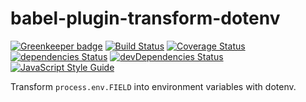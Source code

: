 # babel-plugin-transform-dotenv

[![Greenkeeper badge](https://badges.greenkeeper.io/Gerhut/babel-plugin-transform-dotenv.svg)](https://greenkeeper.io/)
[![Build Status](https://travis-ci.org/Gerhut/babel-plugin-transform-dotenv.svg?branch=master)](https://travis-ci.org/Gerhut/babel-plugin-transform-dotenv)
[![Coverage Status](https://coveralls.io/repos/github/Gerhut/babel-plugin-transform-dotenv/badge.svg?branch=master)](https://coveralls.io/github/Gerhut/babel-plugin-transform-dotenv?branch=master)
[![dependencies Status](https://david-dm.org/Gerhut/babel-plugin-transform-dotenv/status.svg)](https://david-dm.org/Gerhut/babel-plugin-transform-dotenv)
[![devDependencies Status](https://david-dm.org/Gerhut/babel-plugin-transform-dotenv/dev-status.svg)](https://david-dm.org/Gerhut/babel-plugin-transform-dotenv?type=dev)
[![JavaScript Style Guide](https://img.shields.io/badge/code%20style-standard-brightgreen.svg)](http://standardjs.com/)

Transform `process.env.FIELD` into environment variables with dotenv.
